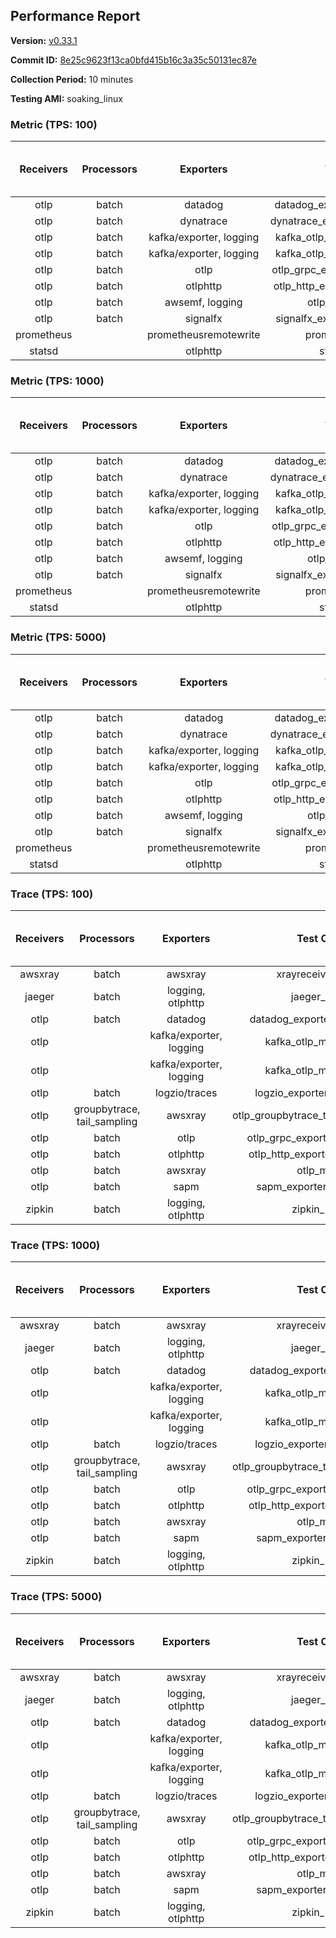 ## Performance Report

**Version:** [v0.33.1](https://github.com/aws-observability/aws-otel-collector/releases/tag/v0.33.1)

**Commit ID:** [8e25c9623f13ca0bfd415b16c3a35c50131ec87e](https://github.com/aws-observability/aws-otel-collector/commit/8e25c9623f13ca0bfd415b16c3a35c50131ec87e)

**Collection Period:** 10 minutes

**Testing AMI:** soaking_linux


### Metric (TPS: 100)
| Receivers | Processors | Exporters | Test Case | Data Type | Instance Type | Avg CPU Usage (Percent) | Avg Memory Usage (Megabytes) | Max CPU Usage (Percent) | Max Memory Usage (Megabytes) |
|:---------:|:----------:|:---------:|:---------:|:---------:|:-------------:|:-----------------------:|:----------------------------:|:-----------------------:|:----------------------------:|
| otlp | batch | datadog | datadog_exporter_metric_mock | otlp | m5.2xlarge | 0.06 | 83.25 | 0.20 | 84.24 |
| otlp | batch | dynatrace | dynatrace_exporter_metric_mock | otlp | m5.2xlarge | 0.04 | 78.10 | 0.20 | 79.54 |
| otlp | batch | kafka/exporter, logging | kafka_otlp_metric_mock_2_8_1 | otlp | m5.2xlarge | 0.06 | 85.27 | 0.20 | 87.47 |
| otlp | batch | kafka/exporter, logging | kafka_otlp_metric_mock_3_2_0 | otlp | m5.2xlarge | 0.06 | 85.35 | 0.20 | 87.57 |
| otlp | batch | otlp | otlp_grpc_exporter_metric_mock | otlp | m5.2xlarge | 0.04 | 77.15 | 0.20 | 78.73 |
| otlp | batch | otlphttp | otlp_http_exporter_metric_mock | otlp | m5.2xlarge | 0.04 | 78.12 | 0.20 | 79.58 |
| otlp | batch | awsemf, logging | otlp_metric_mock | otlp | m5.2xlarge | 0.04 | 78.53 | 0.20 | 80.15 |
| otlp | batch | signalfx | signalfx_exporter_metric_mock | otlp | m5.2xlarge | 0.05 | 77.99 | 0.20 | 79.16 |
| prometheus |  | prometheusremotewrite | prometheus_mock | prometheus | m5.2xlarge | 0.08 | 105.42 | 0.50 | 107.95 |
| statsd |  | otlphttp | statsd_mock | statsd | m5.2xlarge | 0.01 | 78.39 | 0.10 | 80.01 |

### Metric (TPS: 1000)
| Receivers | Processors | Exporters | Test Case | Data Type | Instance Type | Avg CPU Usage (Percent) | Avg Memory Usage (Megabytes) | Max CPU Usage (Percent) | Max Memory Usage (Megabytes) |
|:---------:|:----------:|:---------:|:---------:|:---------:|:-------------:|:-----------------------:|:----------------------------:|:-----------------------:|:----------------------------:|
| otlp | batch | datadog | datadog_exporter_metric_mock | otlp | m5.2xlarge | 0.05 | 81.02 | 0.20 | 82.24 |
| otlp | batch | dynatrace | dynatrace_exporter_metric_mock | otlp | m5.2xlarge | 0.04 | 80.71 | 0.20 | 81.60 |
| otlp | batch | kafka/exporter, logging | kafka_otlp_metric_mock_2_8_1 | otlp | m5.2xlarge | 0.06 | 82.44 | 0.20 | 84.17 |
| otlp | batch | kafka/exporter, logging | kafka_otlp_metric_mock_3_2_0 | otlp | m5.2xlarge | 0.17 | 86.84 | 0.30 | 88.99 |
| otlp | batch | otlp | otlp_grpc_exporter_metric_mock | otlp | m5.2xlarge | 0.04 | 79.13 | 0.20 | 80.45 |
| otlp | batch | otlphttp | otlp_http_exporter_metric_mock | otlp | m5.2xlarge | 0.04 | 79.01 | 0.20 | 79.88 |
| otlp | batch | awsemf, logging | otlp_metric_mock | otlp | m5.2xlarge | 0.04 | 78.72 | 0.10 | 79.74 |
| otlp | batch | signalfx | signalfx_exporter_metric_mock | otlp | m5.2xlarge | 0.04 | 78.09 | 0.20 | 79.59 |
| prometheus |  | prometheusremotewrite | prometheus_mock | prometheus | m5.2xlarge | 0.65 | 131.74 | 1.10 | 141.48 |
| statsd |  | otlphttp | statsd_mock | statsd | m5.2xlarge | 0.01 | 79.31 | 0.10 | 80.27 |

### Metric (TPS: 5000)
| Receivers | Processors | Exporters | Test Case | Data Type | Instance Type | Avg CPU Usage (Percent) | Avg Memory Usage (Megabytes) | Max CPU Usage (Percent) | Max Memory Usage (Megabytes) |
|:---------:|:----------:|:---------:|:---------:|:---------:|:-------------:|:-----------------------:|:----------------------------:|:-----------------------:|:----------------------------:|
| otlp | batch | datadog | datadog_exporter_metric_mock | otlp | m5.2xlarge | 0.05 | 81.22 | 0.20 | 82.35 |
| otlp | batch | dynatrace | dynatrace_exporter_metric_mock | otlp | m5.2xlarge | 0.04 | 78.95 | 0.20 | 80.20 |
| otlp | batch | kafka/exporter, logging | kafka_otlp_metric_mock_2_8_1 | otlp | m5.2xlarge | 0.14 | 85.13 | 0.30 | 87.47 |
| otlp | batch | kafka/exporter, logging | kafka_otlp_metric_mock_3_2_0 | otlp | m5.2xlarge | 0.05 | 83.36 | 0.20 | 84.86 |
| otlp | batch | otlp | otlp_grpc_exporter_metric_mock | otlp | m5.2xlarge | 0.05 | 80.21 | 0.20 | 80.97 |
| otlp | batch | otlphttp | otlp_http_exporter_metric_mock | otlp | m5.2xlarge | 0.04 | 79.45 | 0.20 | 80.69 |
| otlp | batch | awsemf, logging | otlp_metric_mock | otlp | m5.2xlarge | 0.03 | 78.38 | 0.20 | 79.29 |
| otlp | batch | signalfx | signalfx_exporter_metric_mock | otlp | m5.2xlarge | 0.05 | 80.32 | 0.20 | 81.79 |
| prometheus |  | prometheusremotewrite | prometheus_mock | prometheus | m5.2xlarge | 4.13 | 245.91 | 7.30 | 284.16 |
| statsd |  | otlphttp | statsd_mock | statsd | m5.2xlarge | 0.01 | 81.21 | 0.10 | 82.24 |

### Trace (TPS: 100)
| Receivers | Processors | Exporters | Test Case | Data Type | Instance Type | Avg CPU Usage (Percent) | Avg Memory Usage (Megabytes) | Max CPU Usage (Percent) | Max Memory Usage (Megabytes) |
|:---------:|:----------:|:---------:|:---------:|:---------:|:-------------:|:-----------------------:|:----------------------------:|:-----------------------:|:----------------------------:|
| awsxray | batch | awsxray | xrayreceiver_mock | xray | m5.2xlarge | 3.42 | 105.56 | 3.60 | 105.97 |
| jaeger | batch | logging, otlphttp | jaeger_mock | jaeger | m5.2xlarge | 2.78 | 116.96 | 15.40 | 119.11 |
| otlp | batch | datadog | datadog_exporter_trace_mock | otlp | m5.2xlarge | 4.18 | 112.80 | 4.40 | 114.48 |
| otlp |  | kafka/exporter, logging | kafka_otlp_mock_2_8_1 | otlp | m5.2xlarge | 32.54 | 167.90 | 43.30 | 200.96 |
| otlp |  | kafka/exporter, logging | kafka_otlp_mock_3_2_0 | otlp | m5.2xlarge | 6.13 | 108.96 | 7.60 | 109.11 |
| otlp | batch | logzio/traces | logzio_exporter_trace_mock | otlp | m5.2xlarge | 3.31 | 113.52 | 3.70 | 115.44 |
| otlp | groupbytrace, tail_sampling | awsxray | otlp_groupbytrace_tailsampling_mock | otlp | m5.2xlarge | 4.93 | 126.25 | 5.70 | 141.80 |
| otlp | batch | otlp | otlp_grpc_exporter_trace_mock | otlp | m5.2xlarge | 3.39 | 139.00 | 3.90 | 143.23 |
| otlp | batch | otlphttp | otlp_http_exporter_trace_mock | otlp | m5.2xlarge | 3.31 | 114.50 | 3.50 | 115.11 |
| otlp | batch | awsxray | otlp_mock | otlp | m5.2xlarge | 3.47 | 104.70 | 4.10 | 104.91 |
| otlp | batch | sapm | sapm_exporter_trace_mock | otlp | m5.2xlarge | 3.25 | 116.46 | 3.50 | 117.25 |
| zipkin | batch | logging, otlphttp | zipkin_mock | zipkin | m5.2xlarge | 3.99 | 113.59 | 16.40 | 117.23 |

### Trace (TPS: 1000)
| Receivers | Processors | Exporters | Test Case | Data Type | Instance Type | Avg CPU Usage (Percent) | Avg Memory Usage (Megabytes) | Max CPU Usage (Percent) | Max Memory Usage (Megabytes) |
|:---------:|:----------:|:---------:|:---------:|:---------:|:-------------:|:-----------------------:|:----------------------------:|:-----------------------:|:----------------------------:|
| awsxray | batch | awsxray | xrayreceiver_mock | xray | m5.2xlarge | 17.43 | 111.01 | 17.90 | 112.68 |
| jaeger | batch | logging, otlphttp | jaeger_mock | jaeger | m5.2xlarge | 24.68 | 201.44 | 43.90 | 232.44 |
| otlp | batch | datadog | datadog_exporter_trace_mock | otlp | m5.2xlarge | 29.22 | 118.93 | 29.90 | 121.66 |
| otlp |  | kafka/exporter, logging | kafka_otlp_mock_2_8_1 | otlp | m5.2xlarge | 47.92 | 111.00 | 55.40 | 111.83 |
| otlp |  | kafka/exporter, logging | kafka_otlp_mock_3_2_0 | otlp | m5.2xlarge | 75.17 | 169.42 | 85.50 | 248.20 |
| otlp | batch | logzio/traces | logzio_exporter_trace_mock | otlp | m5.2xlarge | 27.18 | 116.28 | 27.90 | 118.05 |
| otlp | groupbytrace, tail_sampling | awsxray | otlp_groupbytrace_tailsampling_mock | otlp | m5.2xlarge | 46.98 | 161.26 | 51.00 | 165.14 |
| otlp | batch | otlp | otlp_grpc_exporter_trace_mock | otlp | m5.2xlarge | 26.94 | 471.04 | 29.50 | 532.26 |
| otlp | batch | otlphttp | otlp_http_exporter_trace_mock | otlp | m5.2xlarge | 25.48 | 112.05 | 26.40 | 114.59 |
| otlp | batch | awsxray | otlp_mock | otlp | m5.2xlarge | 31.27 | 108.04 | 31.90 | 109.29 |
| otlp | batch | sapm | sapm_exporter_trace_mock | otlp | m5.2xlarge | 25.06 | 119.72 | 25.60 | 119.72 |
| zipkin | batch | logging, otlphttp | zipkin_mock | zipkin | m5.2xlarge | 33.44 | 310.81 | 49.60 | 415.26 |

### Trace (TPS: 5000)
| Receivers | Processors | Exporters | Test Case | Data Type | Instance Type | Avg CPU Usage (Percent) | Avg Memory Usage (Megabytes) | Max CPU Usage (Percent) | Max Memory Usage (Megabytes) |
|:---------:|:----------:|:---------:|:---------:|:---------:|:-------------:|:-----------------------:|:----------------------------:|:-----------------------:|:----------------------------:|
| awsxray | batch | awsxray | xrayreceiver_mock | xray | m5.2xlarge | 25.21 | 117.36 | 26.30 | 124.89 |
| jaeger | batch | logging, otlphttp | jaeger_mock | jaeger | m5.2xlarge | 24.35 | 224.64 | 40.80 | 253.12 |
| otlp | batch | datadog | datadog_exporter_trace_mock | otlp | m5.2xlarge | 111.15 | 121.29 | 117.30 | 124.49 |
| otlp |  | kafka/exporter, logging | kafka_otlp_mock_2_8_1 | otlp | m5.2xlarge | 157.77 | 11396.93 | 305.73 | 20399.86 |
| otlp |  | kafka/exporter, logging | kafka_otlp_mock_3_2_0 | otlp | m5.2xlarge | 155.10 | 11952.15 | 331.60 | 19549.00 |
| otlp | batch | logzio/traces | logzio_exporter_trace_mock | otlp | m5.2xlarge | 98.69 | 109.99 | 103.80 | 112.11 |
| otlp | groupbytrace, tail_sampling | awsxray | otlp_groupbytrace_tailsampling_mock | otlp | m5.2xlarge | 181.72 | 213.11 | 189.49 | 218.23 |
| otlp | batch | otlp | otlp_grpc_exporter_trace_mock | otlp | m5.2xlarge | 106.01 | 2038.74 | 122.00 | 2252.34 |
| otlp | batch | otlphttp | otlp_http_exporter_trace_mock | otlp | m5.2xlarge | 87.10 | 109.27 | 93.21 | 111.69 |
| otlp | batch | awsxray | otlp_mock | otlp | m5.2xlarge | 112.40 | 17371.34 | 392.19 | 30188.06 |
| otlp | batch | sapm | sapm_exporter_trace_mock | otlp | m5.2xlarge | 96.23 | 123.96 | 101.70 | 125.59 |
| zipkin | batch | logging, otlphttp | zipkin_mock | zipkin | m5.2xlarge | 32.47 | 411.93 | 51.30 | 520.47 |
